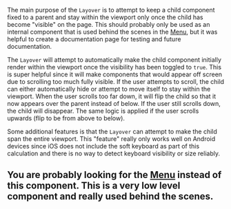 The main purpose of the `Layover` is to attempt to keep a child component fixed
to a parent and stay within the viewport only once the child has become
"visible" on the page. This should probably only be used as an internal
component that is used behind the scenes in the [Menu](/components/menus), but
it was helpful to create a documentation page for testing and future
documentation.

The `Layover` will attempt to automatically make the child component initially
render within the viewport once the visibility has been toggled to `true`. This
is super helpful since it will make components that would appear off screen due
to scrolling too much fully visible. If the user attempts to scroll, the child
can either automatically hide or attempt to move itself to stay within the
viewport. When the user scrolls too far down, it will flip the child so that it
now appears over the parent instead of below. If the user still scrolls down,
the child will disappear. The same logic is applied if the user scrolls upwards
(flip to be from above to below).

Some additional features is that the `Layover` can attempt to make the child
span the entire viewport. This "feature" really only works well on Android
devices since iOS does not include the soft keyboard as part of this calculation
and there is no way to detect keyboard visibility or size reliably.

## You are probably looking for the [Menu](/components/menus) instead of this component. This is a very low level component and really used behind the scenes.
